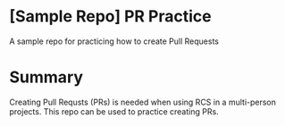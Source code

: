 # [Sample Repo] PR Practice
A sample repo for practicing how to create Pull Requests
# Summary
Creating Pull Requsts (PRs) is needed when using RCS in a multi-person projects. This repo can be used to practice creating PRs.